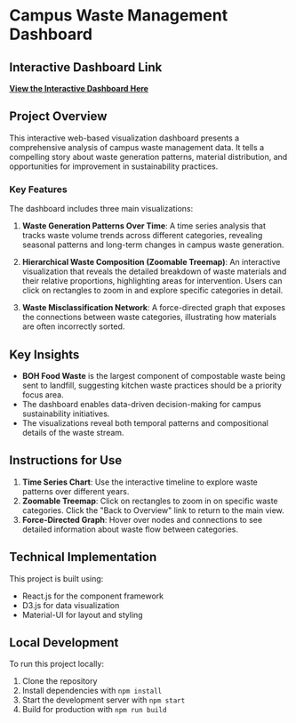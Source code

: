 # Campus Waste Management Dashboard

## Interactive Dashboard Link

**[View the Interactive Dashboard Here](https://pushyamiparitala.github.io/wms/)**



## Project Overview

This interactive web-based visualization dashboard presents a comprehensive analysis of campus waste management data. It tells a compelling story about waste generation patterns, material distribution, and opportunities for improvement in sustainability practices.

### Key Features

The dashboard includes three main visualizations:

1. **Waste Generation Patterns Over Time**: A time series analysis that tracks waste volume trends across different categories, revealing seasonal patterns and long-term changes in campus waste generation.

2. **Hierarchical Waste Composition (Zoomable Treemap)**: An interactive visualization that reveals the detailed breakdown of waste materials and their relative proportions, highlighting areas for intervention. Users can click on rectangles to zoom in and explore specific categories in detail.

3. **Waste Misclassification Network**: A force-directed graph that exposes the connections between waste categories, illustrating how materials are often incorrectly sorted.

## Key Insights

- **BOH Food Waste** is the largest component of compostable waste being sent to landfill, suggesting kitchen waste practices should be a priority focus area.
- The dashboard enables data-driven decision-making for campus sustainability initiatives.
- The visualizations reveal both temporal patterns and compositional details of the waste stream.

## Instructions for Use

1. **Time Series Chart**: Use the interactive timeline to explore waste patterns over different years.
2. **Zoomable Treemap**: Click on rectangles to zoom in on specific waste categories. Click the "Back to Overview" link to return to the main view.
3. **Force-Directed Graph**: Hover over nodes and connections to see detailed information about waste flow between categories.

## Technical Implementation

This project is built using:
- React.js for the component framework
- D3.js for data visualization
- Material-UI for layout and styling

## Local Development

To run this project locally:

1. Clone the repository
2. Install dependencies with `npm install`
3. Start the development server with `npm start`
4. Build for production with `npm run build` 
